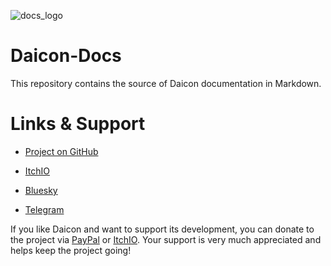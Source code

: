 ![docs_logo](https://github.com/user-attachments/assets/2abb7b7c-65b4-4971-a054-a6d546568db6)

# Daicon-Docs

This repository contains the source of Daicon documentation in Markdown.

# Links & Support

- [Project on GitHub](https://github.com/arukurei/Daicon)

- [ItchIO]()

- [Bluesky](https://bsky.app/profile/arukurei.bsky.social)

- [Telegram](https://t.me/G_Quasar)

If you like Daicon and want to support its development, you can donate to the project via [PayPal](https://www.paypal.com/donate/?hosted_button_id=LF5SHGQDXK2PG) or [ItchIO](). Your support is very much appreciated and helps keep the project going!